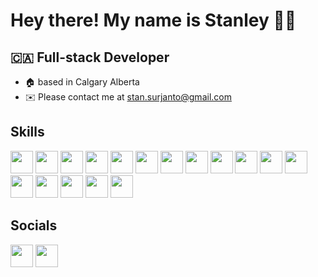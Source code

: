 # Hey there! My name is Stanley 👋🏼
## 🇨🇦 Full-stack Developer 
- 🏠 based in Calgary Alberta
- ✉️ Please contact me at stan.surjanto@gmail.com

## Skills
[<img src="https://raw.githubusercontent.com/danielcranney/readme-generator/main/public/icons/skills/react-colored.svg" width="36" height="36" />](https://reactjs.org/)
[<img src="https://raw.githubusercontent.com/danielcranney/readme-generator/main/public/icons/skills/javascript-colored.svg" width="36" height="36" />](https://developer.mozilla.org/en-US/docs/Web/JavaScript)
[<img src="https://raw.githubusercontent.com/danielcranney/readme-generator/main/public/icons/skills/html5-colored.svg" width="36" height="36" />](https://developer.mozilla.org/en-US/docs/Glossary/HTML5)
[<img src="https://raw.githubusercontent.com/danielcranney/readme-generator/main/public/icons/skills/css3-colored.svg" width="36" height="36" />](https://www.w3.org/TR/CSS/#css)
[<img src="https://raw.githubusercontent.com/danielcranney/readme-generator/main/public/icons/skills/ruby-colored.svg" width="36" height="36" />](https://www.ruby-lang.org/en/)
[<img src="https://avatars.githubusercontent.com/u/4223" width="36" height="36" />](https://rubyonrails.org/)
[<img src="https://raw.githubusercontent.com/danielcranney/readme-generator/main/public/icons/skills/jquery-colored.svg" width="36" height="36" />](https://jquery.com/)
[<img src="https://raw.githubusercontent.com/danielcranney/readme-generator/main/public/icons/skills/bootstrap-colored.svg" width="36" height="36" />](https://getbootstrap.com/)
[<img src="https://raw.githubusercontent.com/danielcranney/readme-generator/main/public/icons/skills/tailwindcss-colored.svg" width="36" height="36" />](https://tailwindcss.com/)
[<img src="https://raw.githubusercontent.com/danielcranney/readme-generator/main/public/icons/skills/sass-colored.svg" width="36" height="36" />](https://sass-lang.com/)
[<img src="https://raw.githubusercontent.com/danielcranney/readme-generator/main/public/icons/skills/nodejs-colored.svg" width="36" height="36" />](https://nodejs.org/en/)
[<img src="https://raw.githubusercontent.com/danielcranney/readme-generator/main/public/icons/skills/express-colored.svg" width="36" height="36" />](https://expressjs.com/)
[<img src="https://raw.githubusercontent.com/danielcranney/readme-generator/main/public/icons/skills/postgresql-colored.svg" width="36" height="36" />](https://www.postgresql.org/)
[<img src="https://raw.githubusercontent.com/danielcranney/readme-generator/main/public/icons/skills/mysql-colored.svg" width="36" height="36" />](https://www.mysql.com/)
[<img src="https://raw.githubusercontent.com/danielcranney/readme-generator/main/public/icons/skills/mongodb-colored.svg" width="36" height="36" />](https://www.mongodb.com/)
[<img src="https://raw.githubusercontent.com/danielcranney/readme-generator/main/public/icons/skills/babel-colored.svg" width="36" height="36" />](https://babeljs.io/)
[<img src="https://raw.githubusercontent.com/danielcranney/readme-generator/main/public/icons/skills/webpack-colored.svg" width="36" height="36" />](https://webpack.js.org/)



## Socials
[<img src="https://cdn-icons-png.flaticon.com/512/25/25231.png" width="36" height="36"/>](https://github.com/StanSurj98)
[<img src="https://raw.githubusercontent.com/danielcranney/readme-generator/main/public/icons/socials/linkedin.svg" width="36" height="36" />](https://www.linkedin.com/in/stanley-surjanto/)